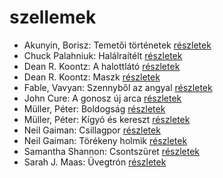 # szellemek

- Akunyin, Borisz: Temetői történetek [részletek](_details/%7Bopf.creator%7D.md#id_714)
- Chuck Palahniuk: Halálraítélt [részletek](_details/%7Bopf.creator%7D.md#id_1600)
- Dean R. Koontz: A halottlátó [részletek](_details/%7Bopf.creator%7D.md#id_1069)
- Dean R. Koontz: Maszk [részletek](_details/%7Bopf.creator%7D.md#id_1101)
- Fable, Vavyan: Szennyből az angyal [részletek](_details/%7Bopf.creator%7D.md#id_1159)
- John Cure: A gonosz új arca [részletek](_details/%7Bopf.creator%7D.md#id_956)
- Müller, Péter: Boldogság [részletek](_details/%7Bopf.creator%7D.md#id_112)
- Müller, Péter: Kígyó és kereszt [részletek](_details/%7Bopf.creator%7D.md#id_113)
- Neil Gaiman: Csillagpor [részletek](_details/%7Bopf.creator%7D.md#id_886)
- Neil Gaiman: Törékeny holmik [részletek](_details/%7Bopf.creator%7D.md#id_1436)
- Samantha Shannon: Csontszüret [részletek](_details/%7Bopf.creator%7D.md#id_1005)
- Sarah J. Maas: Üvegtrón [részletek](_details/%7Bopf.creator%7D.md#id_1686)